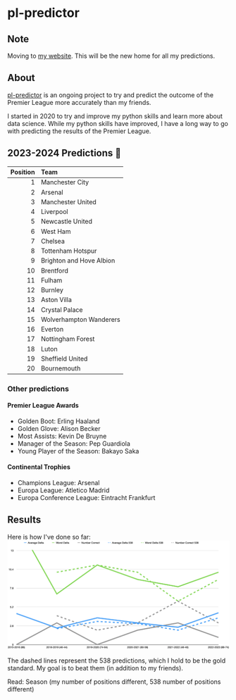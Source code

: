 # pl-predictor

## Note

Moving to [my website](https://balonso.com). This will be the new home for all my predictions.

## About

[pl-predictor](https://github.com/bealonso2/pl-predictor) is an ongoing project to try and predict the outcome of the Premier League more accurately than my friends.

I started in 2020 to try and improve my python skills and learn more about data science. While my python skills have improved, I have a long way to go with predicting the results of the Premier League.

## 2023-2024 Predictions 🔮

| Position | Team                     |
| -------: | :----------------------- |
|        1 | Manchester City          |
|        2 | Arsenal                  |
|        3 | Manchester United        |
|        4 | Liverpool                |
|        5 | Newcastle United         |
|        6 | West Ham                 |
|        7 | Chelsea                  |
|        8 | Tottenham Hotspur        |
|        9 | Brighton and Hove Albion |
|       10 | Brentford                |
|       11 | Fulham                   |
|       12 | Burnley                  |
|       13 | Aston Villa              |
|       14 | Crystal Palace           |
|       15 | Wolverhampton Wanderers  |
|       16 | Everton                  |
|       17 | Nottingham Forest        |
|       18 | Luton                    |
|       19 | Sheffield United         |
|       20 | Bournemouth              |

### Other predictions

#### Premier League Awards

- Golden Boot: Erling Haaland
- Golden Glove: Alison Becker
- Most Assists: Kevin De Bruyne
- Manager of the Season: Pep Guardiola
- Young Player of the Season: Bakayo Saka

#### Continental Trophies

- Champions League: Arsenal
- Europa League: Atletico Madrid
- Europa Conference League: Eintracht Frankfurt

## Results

Here is how I've done so far:
![Results](./Results.png)

The dashed lines represent the 538 predictions, which I hold to be the gold standard. My goal is to beat them (in addition to my friends).

Read: Season (my number of positions different, 538 number of positions different)
